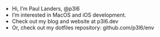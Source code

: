 - Hi, I’m Paul Landers, @p3l6
- I’m interested in MacOS and iOS development. 
- Check out my blog and website at p3l6.dev
- Or, check out my dotfiles repository: github.com/p3l6/env
